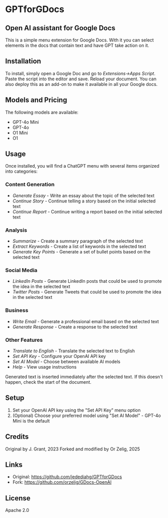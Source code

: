 # GPTforGDocs
## Open AI assistant for Google Docs
This is a simple menu extension for Google Docs. With it you can select elements in the docs that contain text and have GPT take action on it. 

## Installation
To install, simply open a Google Doc and go to *Extensions->Apps Script*. Paste the script into the editor and save. Reload your document. You can also deploy this as an add-on to make it available in all your Google docs.

## Models and Pricing
The following models are available:
- GPT-4o Mini 
- GPT-4o 
- O1 Mini 
- O1 

## Usage
Once installed, you will find a ChatGPT menu with several items organized into categories:

### Content Generation
- *Generate Essay* - Write an essay about the topic of the selected text
- *Continue Story* - Continue telling a story based on the initial selected text
- *Continue Report* - Continue writing a report based on the initial selected text

### Analysis
- *Summarize* - Create a summary paragraph of the selected text
- *Extract Keywords* - Create a list of keywords in the selected text
- *Generate Key Points* - Generate a set of bullet points based on the selected text

### Social Media
- *LinkedIn Posts* - Generate LinkedIn posts that could be used to promote the idea in the selected text
- *Twitter Posts* - Generate Tweets that could be used to promote the idea in the selected text

### Business
- *Write Email* - Generate a professional email based on the selected text
- *Generate Response* - Create a response to the selected text

### Other Features
- *Translate to English* - Translate the selected text to English
- *Set API Key* - Configure your OpenAI API key
- *Set AI Model* - Choose between available AI models
- *Help* - View usage instructions

Generated text is inserted immediately after the selected text. If this doesn't happen, check the start of the document.

## Setup
1. Set your OpenAI API key using the "Set API Key" menu option
2. (Optional) Choose your preferred model using "Set AI Model" - GPT-4o Mini is the default

## Credits
Original by J. Grant, 2023
Forked and modified by Or Zelig, 2025

## Links
- Original: https://github.com/jedediahg/GPTforGDocs
- Fork: https://github.com/orzelig/GDocs-OpenAI

## License
Apache 2.0
